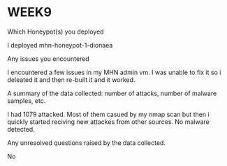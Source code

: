 # WEEK9

Which Honeypot(s) you deployed

I deployed mhn-honeypot-1-dionaea

Any issues you encountered

I encountered a few issues in my MHN admin vm. I was unable to fix it so i deleated it and then re-built it and it worked.

A summary of the data collected: number of attacks, number of malware samples, etc.

I had 1079 attacked. Most of them casued by my nmap scan but then i quickly started reciving new attackes from other sources. No malware detected.

Any unresolved questions raised by the data collected. 

No


